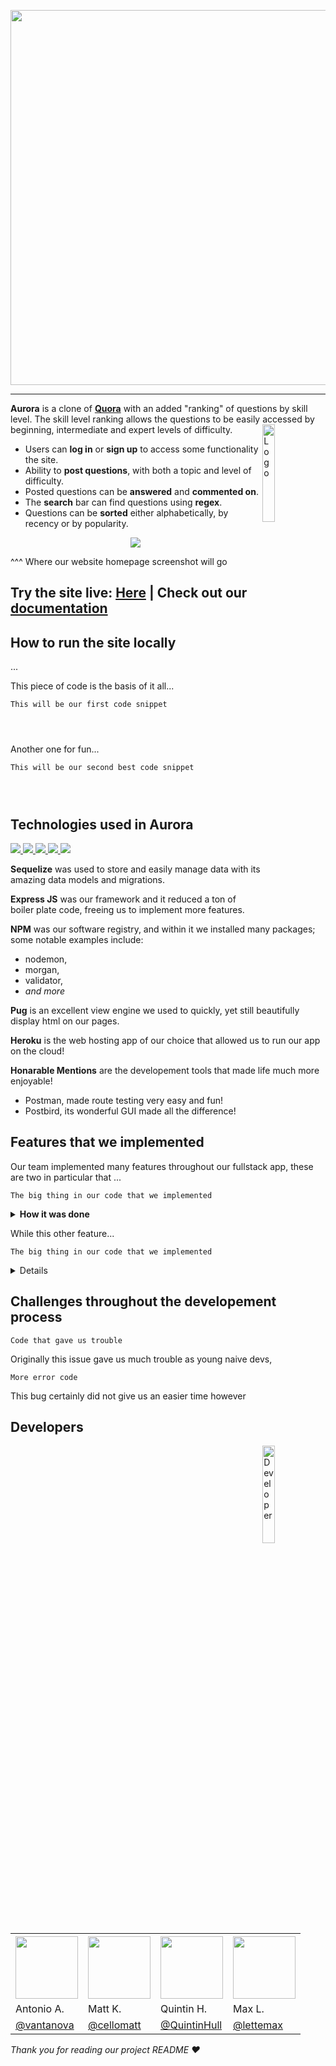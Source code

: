 <p align="center">
<img src="https://user-images.githubusercontent.com/70561117/103392693-04dc4a00-4ad4-11eb-9bbb-9d213c1607ad.png" width="600">
</p>


---

**Aurora** is a clone of **[Quora](https://www.quora.com/)** with an added "ranking" of questions by skill level.
The skill level ranking allows the questions to be easily accessed by beginning, 
intermediate and expert levels of difficulty. 
<img alt="Logo" align="right" src="https://user-images.githubusercontent.com/70561117/103400052-8645d380-4af8-11eb-8c61-1f2bab847bfd.png" width="20%" />
* Users can **log in** or **sign up** to access some functionality the site.
* Ability to **post questions**, with both a topic and level of difficulty.
* Posted questions can be **answered** and **commented on**.
* The **search** bar can find questions using **regex**.  
* Questions can be **sorted** either alphabetically, by recency or
  by popularity.

<p align="center">
<img src="https://lh3.googleusercontent.com/I527gBMsmemfRlHukIEdDbQjnkdxjfP8uPyRc9U0e0roZhVLcYy3IAefLvqth-QnnN79nh80MlJ2gsxZP3C4U2uV9A=w640-h400-e365-rj-sc0x00ffffff">
</p>
^^^ Where our website homepage screenshot will go 

<h2>Try the site live: <a href="www.google.com">Here</a> <b>|</b> Check out our <a href="https://github.com/cellomatt/aurora/wiki">documentation</a></h2>

## How to run the site locally
...

This piece of code is the basis of it all...
```
This will be our first code snippet




```

Another one for fun...
```
This will be our second best code snippet




```

## Technologies used in Aurora
<p align="left">
<a href="https://sequelize.org/">
<img src="https://img.shields.io/badge/Sequelize-v6.3.5-blue">
<a/>

<a href="https://expressjs.com/">
<img src="https://img.shields.io/badge/Express-v4.17.1-blue">
<a/>
   
<a href="https://pugjs.org/api/getting-started.html">
<img src="https://img.shields.io/badge/Pug-v3-blue">
<a/>
  
<a href="https://nodejs.org/en/">  
<img src="https://img.shields.io/badge/Node-v14.15.3-blue">
<a/>

<a href="https://www.heroku.com/">
<img src="https://img.shields.io/badge/Heroku-hosting-blue">
<a/>
</p>

**Sequelize** was used to store and easily manage data with its amazing 
data models and migrations.

**Express JS** was our framework and it reduced a ton of boiler plate 
code, freeing us to implement more features. 

**NPM** was our software registry, and within it we installed many packages;
some notable examples include:
* nodemon,
* morgan, 
* validator,
* *and more* 

**Pug** is an excellent view engine we used to quickly, yet still
beautifully display html on our pages.

**Heroku** is the web hosting app of our choice that allowed us to 
run our app on the cloud! 

**Honarable Mentions** are the developement tools that made life 
much more enjoyable! 
* Postman, made route testing very easy and fun!
* Postbird, its wonderful GUI made all the difference!


## Features that we implemented
Our team implemented many features throughout our fullstack app, these
are two in particular that ...
```
The big thing in our code that we implemented
```
<details><summary><b>How it was done</b></summary>

1. We started by:

    ```
    this can be our sample code
    
    
    ```
2. Then we did this:

    ```    
    this can be our sample code
    ```
    
    
3. Which led us to this:

    ```
    this can be our sample code
    
    
    ```    
4. And we finally figured out this...

  ```
  this can be our sample code

  ```

</details>

While this other feature...

```
The big thing in our code that we implemented
```
<details><summary><b>We got this by...</b></summary>

1. We started by:

    ```sh
    this can be our sample code
    ```
2. Then we did this:

    ```    
    this can be our sample code
    ```
    
    
3. Which led us to this:

    ```
    this can be our sample code
    
    
    ```    
4. And we finally figured out this...

  ```
  this can be our sample code

  ```

</details>

## Challenges throughout the developement process
```
Code that gave us trouble
```
Originally this issue gave us much trouble as young naive devs, 


```
More error code
```
This bug certainly did not give us an easier time however 

## Developers

<img alt="Developer" align="right" src="https://user-images.githubusercontent.com/70561117/103400187-079d6600-4af9-11eb-8d20-00c8f88e3936.png" width="20%" />
<table style="width:100%">
  <tr>
    <th><a href="https://github.com/vantanova" rel="nofollow"><img src="https://avatars1.githubusercontent.com/u/70561117?s=460&u=85a68af6fc136866eb4f33ee657aeb751aba9935&v=4" height="auto" width="100"></a></th>
    <th><a href="https://github.com/cellomatt" rel="nofollow"><img src="https://avatars3.githubusercontent.com/u/70362985?s=460&u=f842593461c24188b7472e98ec2813b87221bca2&v=4" height="auto" width="100"></a></th>
    <th><a href="https://github.com/QuintinHull" rel="nofollow"><img src="https://avatars2.githubusercontent.com/u/70037265?s=460&u=c4f09b24fc3acea13c4c81e5f0eef835bf54780b&v=4" height="auto" width="100"></a></th>
    <th><a href="https://github.com/lettemax" rel="nofollow"><img src="https://avatars0.githubusercontent.com/u/11065513?s=460&u=0c6a04b31933e0835366b26a34b62c33f3c427ca&v=4" height="auto" width="100"></a></th>
  </tr>
  <tr>
    <td>Antonio A.</td>
    <td>Matt K.</td>
    <td>Quintin H.</td>
    <td>Max L.</td>
  </tr>
  <tr>
    <td><a href="https://github.com/vantanova">@vantanova</a></td>
    <td><a href="https://github.com/cellomatt">@cellomatt</a></td>
    <td><a href="https://github.com/QuintinHull">@QuintinHull</a></td>
    <td><a href="https://github.com/lettemax">@lettemax</a></td>
  </tr>
</table>

<p> <i>Thank you for reading our project README ❤️</i> </p>

